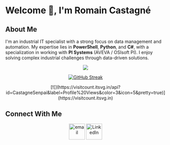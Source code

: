 # Welcome 👋, I'm Romain Castagné

## About Me
I'm an industrial IT specialist with a strong focus on data management and automation. My expertise lies in **PowerShell**, **Python**, and **C#**, with a specialization in working with **PI Systems** (AVEVA / OSIsoft PI). I enjoy solving complex industrial challenges through data-driven solutions.

<p align="center">
  <a href="https://skillicons.dev">
    <img src="https://skillicons.dev/icons?i=py,powershell,cs,html,css,javascript,git,windows&perline=8" />
  </a>
</p>

<p align="center">
 <a href="https://git.io/streak-stats"><img src="https://github-readme-streak-stats.herokuapp.com?user=CastagneSenpai&theme=monokai-metallian&date_format=j%2Fn%5B%2FY%5D" alt="GitHub Streak" /></a>
</p>

<div align="center">
  [![](https://visitcount.itsvg.in/api?id=CastagneSenpai&label=Profile%20Views&color=3&icon=5&pretty=true)](https://visitcount.itsvg.in)
</div>

## Connect With Me
<p align="center">
  <a href="mailto:romain.castagne40@gmail.com"><img align="center" src="https://img.icons8.com/color/50/000000/gmail--v1.png" alt="email" height="50" width="50" /></a>
  <a href="https://www.linkedin.com/in/romain-castagn%C3%A9-2a01a7130/"><img align="center" src="https://img.icons8.com/color/50/000000/linkedin.png" alt="LinkedIn" height="50" width="50" /></a>
</p>
